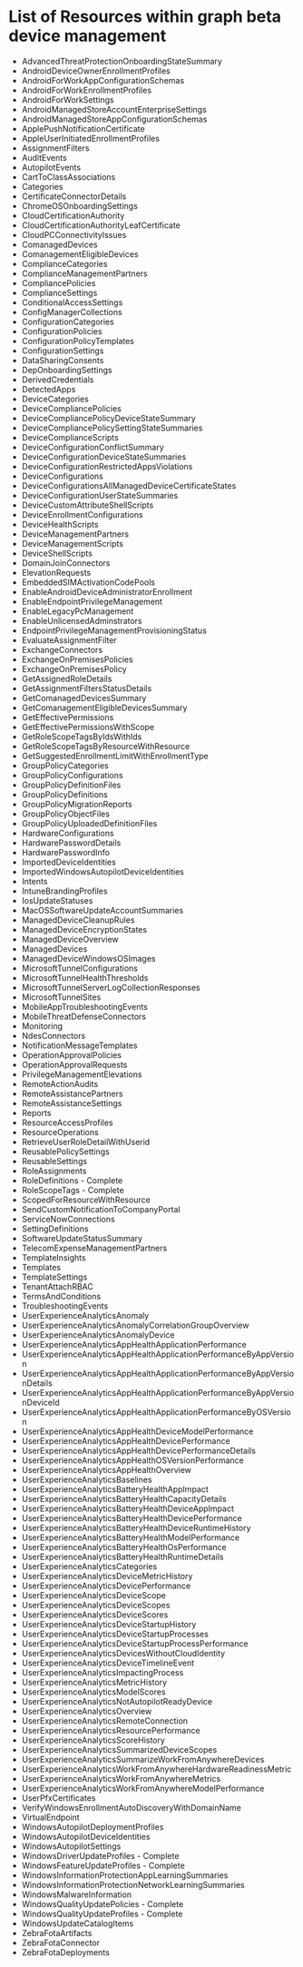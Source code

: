 # List of Resources within graph beta device management

- AdvancedThreatProtectionOnboardingStateSummary
- AndroidDeviceOwnerEnrollmentProfiles
- AndroidForWorkAppConfigurationSchemas
- AndroidForWorkEnrollmentProfiles
- AndroidForWorkSettings
- AndroidManagedStoreAccountEnterpriseSettings
- AndroidManagedStoreAppConfigurationSchemas
- ApplePushNotificationCertificate
- AppleUserInitiatedEnrollmentProfiles
- AssignmentFilters
- AuditEvents
- AutopilotEvents
- CartToClassAssociations
- Categories
- CertificateConnectorDetails
- ChromeOSOnboardingSettings
- CloudCertificationAuthority
- CloudCertificationAuthorityLeafCertificate
- CloudPCConnectivityIssues
- ComanagedDevices
- ComanagementEligibleDevices
- ComplianceCategories
- ComplianceManagementPartners
- CompliancePolicies
- ComplianceSettings
- ConditionalAccessSettings
- ConfigManagerCollections
- ConfigurationCategories
- ConfigurationPolicies
- ConfigurationPolicyTemplates
- ConfigurationSettings
- DataSharingConsents
- DepOnboardingSettings
- DerivedCredentials
- DetectedApps
- DeviceCategories
- DeviceCompliancePolicies
- DeviceCompliancePolicyDeviceStateSummary
- DeviceCompliancePolicySettingStateSummaries
- DeviceComplianceScripts
- DeviceConfigurationConflictSummary
- DeviceConfigurationDeviceStateSummaries
- DeviceConfigurationRestrictedAppsViolations
- DeviceConfigurations
- DeviceConfigurationsAllManagedDeviceCertificateStates
- DeviceConfigurationUserStateSummaries
- DeviceCustomAttributeShellScripts
- DeviceEnrollmentConfigurations
- DeviceHealthScripts
- DeviceManagementPartners
- DeviceManagementScripts
- DeviceShellScripts
- DomainJoinConnectors
- ElevationRequests
- EmbeddedSIMActivationCodePools
- EnableAndroidDeviceAdministratorEnrollment
- EnableEndpointPrivilegeManagement
- EnableLegacyPcManagement
- EnableUnlicensedAdminstrators
- EndpointPrivilegeManagementProvisioningStatus
- EvaluateAssignmentFilter
- ExchangeConnectors
- ExchangeOnPremisesPolicies
- ExchangeOnPremisesPolicy
- GetAssignedRoleDetails
- GetAssignmentFiltersStatusDetails
- GetComanagedDevicesSummary
- GetComanagementEligibleDevicesSummary
- GetEffectivePermissions
- GetEffectivePermissionsWithScope
- GetRoleScopeTagsByIdsWithIds
- GetRoleScopeTagsByResourceWithResource
- GetSuggestedEnrollmentLimitWithEnrollmentType
- GroupPolicyCategories
- GroupPolicyConfigurations
- GroupPolicyDefinitionFiles
- GroupPolicyDefinitions
- GroupPolicyMigrationReports
- GroupPolicyObjectFiles
- GroupPolicyUploadedDefinitionFiles
- HardwareConfigurations
- HardwarePasswordDetails
- HardwarePasswordInfo
- ImportedDeviceIdentities
- ImportedWindowsAutopilotDeviceIdentities
- Intents
- IntuneBrandingProfiles
- IosUpdateStatuses
- MacOSSoftwareUpdateAccountSummaries
- ManagedDeviceCleanupRules
- ManagedDeviceEncryptionStates
- ManagedDeviceOverview
- ManagedDevices
- ManagedDeviceWindowsOSImages
- MicrosoftTunnelConfigurations
- MicrosoftTunnelHealthThresholds
- MicrosoftTunnelServerLogCollectionResponses
- MicrosoftTunnelSites
- MobileAppTroubleshootingEvents
- MobileThreatDefenseConnectors
- Monitoring
- NdesConnectors
- NotificationMessageTemplates
- OperationApprovalPolicies
- OperationApprovalRequests
- PrivilegeManagementElevations
- RemoteActionAudits
- RemoteAssistancePartners
- RemoteAssistanceSettings
- Reports
- ResourceAccessProfiles
- ResourceOperations
- RetrieveUserRoleDetailWithUserid
- ReusablePolicySettings
- ReusableSettings
- RoleAssignments
- RoleDefinitions - Complete
- RoleScopeTags - Complete
- ScopedForResourceWithResource
- SendCustomNotificationToCompanyPortal
- ServiceNowConnections
- SettingDefinitions
- SoftwareUpdateStatusSummary
- TelecomExpenseManagementPartners
- TemplateInsights
- Templates
- TemplateSettings
- TenantAttachRBAC
- TermsAndConditions
- TroubleshootingEvents
- UserExperienceAnalyticsAnomaly
- UserExperienceAnalyticsAnomalyCorrelationGroupOverview
- UserExperienceAnalyticsAnomalyDevice
- UserExperienceAnalyticsAppHealthApplicationPerformance
- UserExperienceAnalyticsAppHealthApplicationPerformanceByAppVersion
- UserExperienceAnalyticsAppHealthApplicationPerformanceByAppVersionDetails
- UserExperienceAnalyticsAppHealthApplicationPerformanceByAppVersionDeviceId
- UserExperienceAnalyticsAppHealthApplicationPerformanceByOSVersion
- UserExperienceAnalyticsAppHealthDeviceModelPerformance
- UserExperienceAnalyticsAppHealthDevicePerformance
- UserExperienceAnalyticsAppHealthDevicePerformanceDetails
- UserExperienceAnalyticsAppHealthOSVersionPerformance
- UserExperienceAnalyticsAppHealthOverview
- UserExperienceAnalyticsBaselines
- UserExperienceAnalyticsBatteryHealthAppImpact
- UserExperienceAnalyticsBatteryHealthCapacityDetails
- UserExperienceAnalyticsBatteryHealthDeviceAppImpact
- UserExperienceAnalyticsBatteryHealthDevicePerformance
- UserExperienceAnalyticsBatteryHealthDeviceRuntimeHistory
- UserExperienceAnalyticsBatteryHealthModelPerformance
- UserExperienceAnalyticsBatteryHealthOsPerformance
- UserExperienceAnalyticsBatteryHealthRuntimeDetails
- UserExperienceAnalyticsCategories
- UserExperienceAnalyticsDeviceMetricHistory
- UserExperienceAnalyticsDevicePerformance
- UserExperienceAnalyticsDeviceScope
- UserExperienceAnalyticsDeviceScopes
- UserExperienceAnalyticsDeviceScores
- UserExperienceAnalyticsDeviceStartupHistory
- UserExperienceAnalyticsDeviceStartupProcesses
- UserExperienceAnalyticsDeviceStartupProcessPerformance
- UserExperienceAnalyticsDevicesWithoutCloudIdentity
- UserExperienceAnalyticsDeviceTimelineEvent
- UserExperienceAnalyticsImpactingProcess
- UserExperienceAnalyticsMetricHistory
- UserExperienceAnalyticsModelScores
- UserExperienceAnalyticsNotAutopilotReadyDevice
- UserExperienceAnalyticsOverview
- UserExperienceAnalyticsRemoteConnection
- UserExperienceAnalyticsResourcePerformance
- UserExperienceAnalyticsScoreHistory
- UserExperienceAnalyticsSummarizedDeviceScopes
- UserExperienceAnalyticsSummarizeWorkFromAnywhereDevices
- UserExperienceAnalyticsWorkFromAnywhereHardwareReadinessMetric
- UserExperienceAnalyticsWorkFromAnywhereMetrics
- UserExperienceAnalyticsWorkFromAnywhereModelPerformance
- UserPfxCertificates
- VerifyWindowsEnrollmentAutoDiscoveryWithDomainName
- VirtualEndpoint
- WindowsAutopilotDeploymentProfiles
- WindowsAutopilotDeviceIdentities
- WindowsAutopilotSettings
- WindowsDriverUpdateProfiles - Complete
- WindowsFeatureUpdateProfiles - Complete
- WindowsInformationProtectionAppLearningSummaries
- WindowsInformationProtectionNetworkLearningSummaries
- WindowsMalwareInformation
- WindowsQualityUpdatePolicies - Complete
- WindowsQualityUpdateProfiles - Complete
- WindowsUpdateCatalogItems
- ZebraFotaArtifacts
- ZebraFotaConnector
- ZebraFotaDeployments
